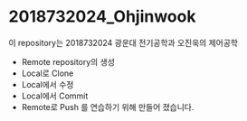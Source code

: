 # 2018732024_Ohjinwook
이 repository는 2018732024 광운대 전기공학과 오진욱의 제어공학  
* Remote repository의 생성
* Local로 Clone
* Local에서 수정
* Local에서 Commit
* Remote로 Push
를 연습하기 위해 만들어 졌습니다.
